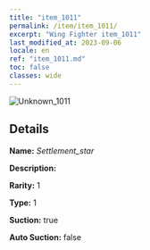 ```yaml
---
title: "item_1011"
permalink: /item/item_1011/
excerpt: "Wing Fighter item_1011"
last_modified_at: 2023-09-06
locale: en
ref: "item_1011.md"
toc: false
classes: wide
---
```



 ![Unknown_1011](/images/item/Settlement_star_p.png)



## Details

 **Name:** *Settlement_star* 

 **Description:** 

 **Rarity:** 1 

 **Type:** 1 

 **Suction:** true 

 **Auto Suction:** false 


